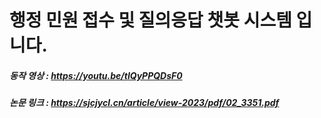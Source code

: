 행정 민원 접수 및 질의응답 챗봇 시스템 입니다.
=======================================

##### 동작 영상 : https://youtu.be/tIQyPPQDsF0

##### 논문 링크 : https://sjcjycl.cn/article/view-2023/pdf/02_3351.pdf

